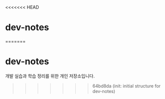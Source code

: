 <<<<<<< HEAD
# dev-notes
=======
# dev-notes

개발 실습과 학습 정리를 위한 개인 저장소입니다.

>>>>>>> 64bd8da (init: initial structure for dev-notes)
